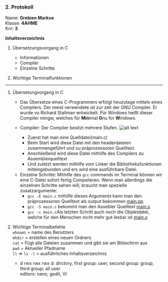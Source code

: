 ### 2. Protokoll
Name: **Grebien Markus**  
Klasse: **4AHME**  
Knr: **3**


**Inhaltsverzeichnis**
 1. Übersetzungsvorgang in C
	 * Informationen
	 * Compiler
	 * Einzelne Schritte

2. Wichtige Terminalfunktionen

---

1. Übersetungvorgang in C
	* Das Übersetze eines C-Programmers erfolgt heuzutage mittels eines Compilers. Der meist verwendete ist zur zeit der GNU Compiler. Er wurde vo Richard Stallman entwickelt. Für Windows heißt dieser Compiler mingw, welches für **Min**imal **G**nu for **W**indows.

	* Compiler:
	Der Compiler besitzt mehrere Stufen. 
        ![alt text][c_compilersteps]
        + Zuerst hat man eine Quelldatei(main.c)
        + Beim Start wird diese Datei mit den headerdateien zusammengeführt und zu präprozessoren Quelltext.
        + Anschließend wird diese Datei mithilfe des Compilers zu Assemblerquelltext
        + Und zuletzt werden mithilfe vom Linker die Bibliotheksfunktionen miteingebunden und ers wird eine ausführbare Datei.

	+ Einzelne Schritte:
		 Mithilfe des `gcc` commands im Terminal können wir eine C-Datei sofort fertig Compelieren. Wenn man allerdings die einzelnen Schritte sehen will, braucht man spezielle zusatzargumente:
		+ `gcc -E main.c` mithilfe dieses Arguments kann man den präprozessoren Quelltext  als output bekommen [main.pp][main.pp_ue1]
		+ `gcc -S main.c` bekommt man den Assebler Quelltext [main.s][main.s_ue1]
		+ `gcc -c main.c`Als letzten Schritt auch noch die Objektdatei, welche für den Menschen nicht mehr gut lesbar ist [main.o][main.o_ue1] 

1. Wichtige Terminalbefehle  
`whoami` = name des Benutzers  
`mkdir` = erstellen eines neuen Ordners  
`cat` = Fügt alle Dateien zusammen und gibt sie am Bildschirm aus  
`pwd` = Aktueller Pfadname  
`ll` => `ls -l` = ausführliches Inhaltsverzeichnis
	+ d rwx rwx rwx d: dirctory, first group: user, second group: group, third group: all user    
editors: nano, gedit, VI





[c_compilersteps]: http://fbmathe.bbs-bingen.de/Informatik/C_plusplus/Uebersetzungsvorgang__c++.jpg
[main.pp_ue1]: https://github.com/HTLMechatronics/m15-la1-sx/blob/gremam15/src/ue1/main.pp
[main.s_ue1]: https://github.com/HTLMechatronics/m15-la1-sx/blob/gremam15/src/ue1/main.s
[main.o_ue1]: https://github.com/HTLMechatronics/m15-la1-sx/blob/gremam15/src/ue1/main.o

